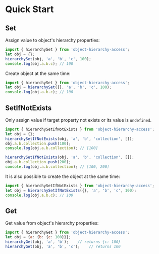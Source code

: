 # Quick Start

## Set
Assign value to object's hierarchy properties:
```javascript
import { hierarchySet } from 'object-hierarchy-access';
let obj = {};
hierarchySet(obj, 'a', 'b', 'c', 100);
console.log(obj.a.b.c); // 100
```

Create object at the same time:
```javascript
import { hierarchySet } from 'object-hierarchy-access';
let obj = hierarchySet({}, 'a', 'b', 'c', 100);
console.log(obj.a.b.c); // 100
```

## SetIfNotExists
Only assign value if target property not exists or its value is `undefined`.
```javascript
import { hierarchySetIfNotExists } from 'object-hierarchy-access';
let obj = {};
hierarchySetIfNotExists(obj, 'a', 'b', 'collection', []);
obj.a.b.collection.push(100);
console.log(obj.a.b.collection); // [100]

hierarchySetIfNotExists(obj, 'a', 'b', 'collection', []);
obj.a.b.collection.push(200);
console.log(obj.a.b.collection); // [100, 200]
```

It is also possible to create the object at the same time:
```javascript
import { hierarchySetIfNotExists } from 'object-hierarchy-access';
let obj = hierarchySetIfNotExists({}, 'a', 'b', 'c', 100);
console.log(obj.a.b.c); // 100
```

## Get
Get value from object's hierarchy properties:
```javascript
import { hierarchyGet } from 'object-hierarchy-access';
let obj = {a: {b: {c: 100}}};
hierarchyGet(obj, 'a', 'b');    // returns {c: 100}
hierarchyGet(obj, 'a', 'b', 'c');    // returns 100
```
